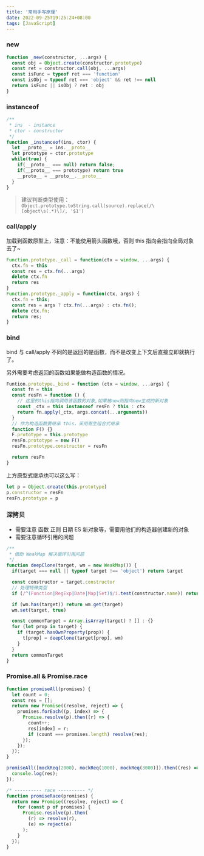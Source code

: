 ```yaml
---
title: '常用手写原理'
date: 2022-09-25T19:25:24+08:00
tags: [JavaScript]
---
```


### new

```JavaScript
function _new(constructor, ...args) {
  const obj = Object.create(constructor.prototype)
  const ret = constructor.call(obj, ...args)
  const isFunc = typeof ret === 'function'
  const isObj = typeof ret === 'object' && ret !== null
  return isFunc || isObj ? ret : obj
}
```

### instanceof

```JavaScript
/**
 * ins  - instance
 * ctor - constructor
 */
function _instanceof(ins, ctor) {
  let __proto__ = ins.__proto__
  let prototype = ctor.prototype
  while(true) {
    if(__proto__ === null) return false;
    if(__proto__ === prototype) return true
    __proto__ = __proto__.__proto__
  }
}
```

> 建议判断类型使用：  
> `Object.prototype.toString.call(source).replace(/\[object\s(.*)\]/, '$1')`

### call/apply

加载到函数原型上，注意：不能使用箭头函数哦，否则 this 指向会指向全局对象去了~

```JavaScript
Function.prototype._call = function(ctx = window, ...args) {
  ctx.fn = this
  const res = ctx.fn(...args)
  delete ctx.fn
  return res
}
Function.prototype._apply = function(ctx, args) {
  ctx.fn = this;
  const res = args ? ctx.fn(...args) : ctx.fn();
  delete ctx.fn;
  return res;
}
```

### bind

bind 与 call/apply 不同的是返回的是函数，而不是改变上下文后直接立即就执行了。

另外需要考虑返回的函数如果能做构造函数的情况。

```JavaScript
Funtion.prototype._bind = function (ctx = window, ...args) {
  const fn = this
  const resFn = function () {
    // 这里的this指向调用该函数的对象,如果被new则指向new生成的新对象
    const _ctx = this instanceof resFn ? this : ctx
    return fn.apply(_ctx, args.concat(...arguments))
  }
  // 作为构造函数要继承 this，采用寄生组合式继承
  function F() {}
  F.prototype = this.prototype
  resFn.prototype = new F()
  resFn.prototype.constructor = resFn

  return resFn
}
```

上方原型式继承也可以这么写：

```JavaScript
let p = Object.create(this.prototype)
p.constructor = resFn
resFn.prototype = p
```

### 深拷贝

- 需要注意 函数 正则 日期 ES 新对象等，需要用他们的构造器创建新的对象
- 需要注意循环引用的问题

```JavaScript
/**
 * 借助 WeakMap 解决循环引用问题
 */
function deepClone(target, wm = new WeakMap()) {
  if(target === null || typeof target !== 'object') return target

  const constructor = target.constructor
  // 处理特殊类型
  if (/^(Function|RegExp|Date|Map|Set)$/i.test(constructor.name)) return new constructor(target)

  if (wm.has(target)) return wm.get(target)
  wm.set(target, true)

  const commonTarget = Array.isArray(target) ? [] : {}
  for (let prop in target) {
    if (target.hasOwnProperty(prop)) {
      t[prop] = deepClone(target[prop], wm)
    }
  }
  return commonTarget
}
```

### Promise.all & Promise.race

```JavaScript
function promiseAll(promises) {
  let count = 0;
  const res = [];
  return new Promise((resolve, reject) => {
    promises.forEach((p, index) => {
      Promise.resolve(p).then((r) => {
        count++;
        res[index] = r;
        if (count === promises.length) resolve(res);
      });
    });
  });
}

promiseAll([mockReq(2000), mockReq(1000), mockReq(3000)]).then((res) => {
  console.log(res);
});

/* ---------- race ---------- */
function promiseRace(promises) {
  return new Promise((resolve, reject) => {
    for (const p of promises) {
      Promise.resolve(p).then(
        (r) => resolve(r),
        (e) => reject(e)
      );
    }
  });
}
```
